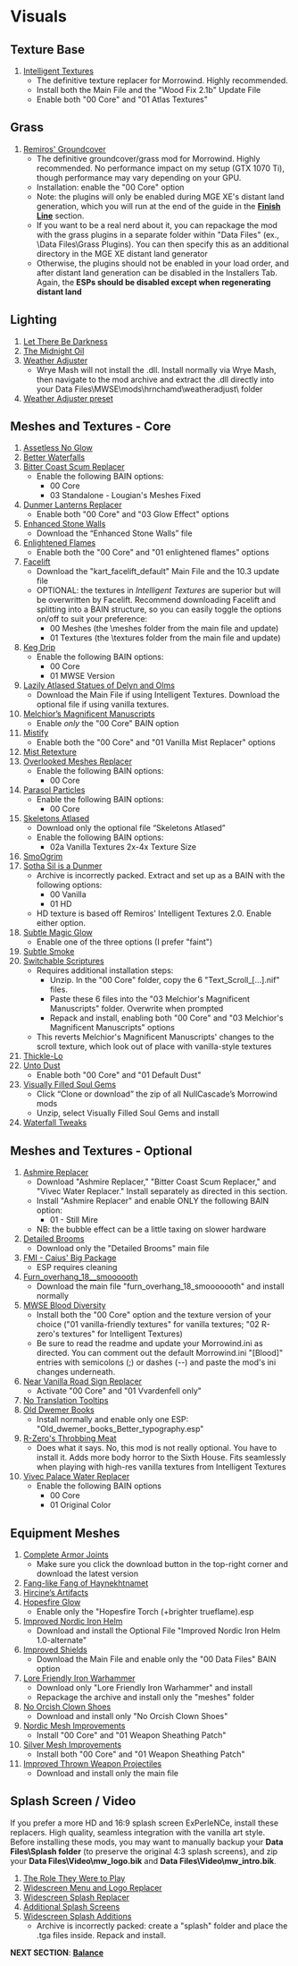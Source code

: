 # Visuals

## Texture Base
1. [Intelligent Textures](https://www.nexusmods.com/morrowind/mods/47469?)
	- The definitive texture replacer for Morrowind. Highly recommended.
	- Install both the Main File and the "Wood Fix 2.1b" Update File
	- Enable both "00 Core" and "01 Atlas Textures"

## Grass
1. [Remiros' Groundcover](https://www.nexusmods.com/morrowind/mods/46733?)
	- The definitive groundcover/grass mod for Morrowind. Highly recommended. No performance impact on my setup (GTX 1070 Ti), though performance may vary depending on your GPU.
	- Installation: enable the "00 Core" option
	- Note: the plugins will only be enabled during MGE XE's distant land generation, which you will run at the end of the guide in the [**Finish Line**](https://github.com/doublemoulinet/Morrowind-Modular-Mod-Guide/blob/master/FINISHLINE.md) section. 
	- If you want to be a real nerd about it, you can repackage the mod with the grass plugins in a separate folder within "Data Files" (ex., \Data Files\Grass Plugins). You can then specify this as an additional directory in the MGE XE distant land generator
	- Otherwise, the plugins should not be enabled in your load order, and after distant land generation can be disabled in the Installers Tab. Again, the **ESPs should be disabled except when regenerating distant land**
	
## Lighting
1. [Let There Be Darkness](https://www.nexusmods.com/morrowind/mods/47912?)
1. [The Midnight Oil](https://www.nexusmods.com/morrowind/mods/48293?)
1. [Weather Adjuster](https://www.nexusmods.com/morrowind/mods/46816?)
	- Wrye Mash will not install the .dll. Install normally via Wrye Mash, then navigate to the mod archive and extract the .dll directly into your Data Files\MWSE\mods\hrnchamd\weatheradjust\ folder
1. [Weather Adjuster preset](https://mega.nz/file/CkgnBR7C#sYAUBouPwf5uPUhi_4rlpgdqYqTWGbVAdi5O84vuwZo)

## Meshes and Textures - Core
1. [Assetless No Glow](https://www.nexusmods.com/morrowind/mods/47925?)
1. [Better Waterfalls](https://www.nexusmods.com/morrowind/mods/45424?)
1. [Bitter Coast Scum Replacer](https://www.nexusmods.com/morrowind/mods/48291?)
	- Enable the following BAIN options:
		- 00 Core 
		- 03 Standalone - Lougian's Meshes Fixed
1. [Dunmer Lanterns Replacer](https://www.nexusmods.com/morrowind/mods/43219?)
	- Enable both "00 Core" and "03 Glow Effect" options
1. [Enhanced Stone Walls](https://www.nexusmods.com/morrowind/mods/45939?)
	- Download the “Enhanced Stone Walls” file
1. [Enlightened Flames](https://www.nexusmods.com/morrowind/mods/48816?)
	- Enable both the "00 Core" and "01 enlightened flames" options
1. [Facelift](https://www.nexusmods.com/morrowind/mods/47617?)
	- Download the "kart_facelift_default" Main File and the 10.3 update file
	- OPTIONAL: the textures in *Intelligent Textures* are superior but will be overwritten by Facelift. Recommend downloading Facelift and splitting into a BAIN structure, so you can easily toggle the options on/off to suit your preference:
		- 00 Meshes (the \meshes folder from the main file and update)
		- 01 Textures (the \textures folder from the main file and update)
1. [Keg Drip](https://www.nexusmods.com/morrowind/mods/47903?)
	- Enable the following BAIN options:
		- 00 Core
		- 01 MWSE Version
1. [Lazily Atlased Statues of Delyn and Olms](https://www.nexusmods.com/morrowind/mods/48578?)
	- Download the Main File if using Intelligent Textures. Download the optional file if using vanilla textures.
1. [Melchior’s Magnificent Manuscripts](https://www.nexusmods.com/morrowind/mods/45626?)
	- Enable *only* the "00 Core" BAIN option
1. [Mistify](https://www.nexusmods.com/morrowind/mods/48112?)
	- Enable both the "00 Core" and "01 Vanilla Mist Replacer" options
1. [Mist Retexture](https://www.nexusmods.com/morrowind/mods/44322?)
1. [Overlooked Meshes Replacer](https://www.nexusmods.com/morrowind/mods/46855?)
	- Enable the following BAIN options:
		- 00 Core
1. [Parasol Particles](https://www.nexusmods.com/morrowind/mods/47755?)
	- Enable the following BAIN options:
		- 00 Core
1. [Skeletons Atlased](https://www.nexusmods.com/morrowind/mods/46012?)
	- Download only the optional file “Skeletons Atlased”
	- Enable the following BAIN options:
		- 02a Vanilla Textures 2x-4x Texture Size
1. [SmoOgrim](https://www.nexusmods.com/morrowind/mods/47829?)
1. [Sotha Sil is a Dunmer](https://www.nexusmods.com/morrowind/mods/47839?)
	- Archive is incorrectly packed. Extract and set up as a BAIN with the following options:
		- 00 Vanilla
		- 01 HD
	- HD texture is based off Remiros' Intelligent Textures 2.0. Enable either option.
1. [Subtle Magic Glow](https://www.nexusmods.com/morrowind/mods/4468?)
	- Enable one of the three options (I prefer "faint")
1. [Subtle Smoke](https://www.nexusmods.com/morrowind/mods/47341?)
1. [Switchable Scriptures](https://www.nexusmods.com/morrowind/mods/46680?)
	- Requires additional installation steps:
		- Unzip. In the "00 Core" folder, copy the 6 "Text_Scroll_[...].nif" files. 
		- Paste these 6 files into the "03 Melchior's Magnificent Manuscripts" folder. Overwrite when prompted
		- Repack and install, enabling both "00 Core" and "03 Melchior's Magnificent Manuscripts" options
	- This reverts Melchior's Magnificent Manuscripts' changes to the scroll texture, which look out of place with vanilla-style textures
1. [Thickle-Lo](https://www.nexusmods.com/morrowind/mods/47502?)
1. [Unto Dust](https://www.nexusmods.com/morrowind/mods/48435?)
	- Enable both "00 Core" and "01 Default Dust"
1. [Visually Filled Soul Gems](https://github.com/NullCascade/morrowind-mods)
	- Click “Clone or download” the zip of all NullCascade’s Morrowind mods
	- Unzip, select Visually Filled Soul Gems and install
1. [Waterfall Tweaks](https://www.nexusmods.com/morrowind/mods/46271?)

## Meshes and Textures - Optional
1. [Ashmire Replacer](https://www.nexusmods.com/morrowind/mods/48291?)
	- Download "Ashmire Replacer," "Bitter Coast Scum Replacer," and "Vivec Water Replacer." Install separately as directed in this section.
	- Install "Ashmire Replacer" and enable ONLY the following BAIN option:
		- 01 - Still Mire
	- NB: the bubble effect can be a little taxing on slower hardware
1. [Detailed Brooms](https://www.nexusmods.com/morrowind/mods/43528?)
	- Download only the "Detailed Brooms" main file
1. [FMI - Caius' Big Package](https://www.nexusmods.com/morrowind/mods/47580?)
	- ESP requires cleaning
1. [Furn_overhang_18__smoooooth](https://www.nexusmods.com/morrowind/mods/45939?)
	- Download the main file "furn_overhang_18_smooooooth" and install normally
1. [MWSE Blood Diversity](https://www.nexusmods.com/morrowind/mods/47913)
	- Install both the "00 Core" option and the texture version of your choice ("01 vanilla-friendly textures" for vanilla textures; "02 R-zero's textures" for Intelligent Textures)
	- Be sure to read the readme and update your Morrowind.ini as directed. You can comment out the default Morrowind.ini "[Blood]" entries with semicolons (;) or dashes (--) and paste the mod's ini changes underneath.
1. [Near Vanilla Road Sign Replacer](https://www.nexusmods.com/morrowind/mods/44957?)
	- Activate "00 Core" and "01 Vvardenfell only"
1. [No Translation Tooltips](https://www.nexusmods.com/morrowind/mods/48540?)
1. [Old Dwemer Books](https://www.nexusmods.com/morrowind/mods/43339?)
	- Install normally and enable only one ESP: "Old_dwemer_books_Better_typography.esp"
1. [R-Zero's Throbbing Meat](https://www.nexusmods.com/morrowind/mods/45339?)
	- Does what it says. No, this mod is not really optional. You have to install it. Adds more body horror to the Sixth House. Fits seamlessly when playing with high-res vanilla textures from Intelligent Textures
1. [Vivec Palace Water Replacer](https://www.nexusmods.com/morrowind/mods/48291?)
	- Enable the following BAIN options 
		- 00 Core 
		- 01 Original Color

## Equipment Meshes
1. [Complete Armor Joints](http://mw.modhistory.com/download-4-12572)
	- Make sure you click the download button in the top-right corner and download the latest version
1. [Fang-like Fang of Haynekhtnamet](https://www.nexusmods.com/morrowind/mods/47505?)
1. [Hircine’s Artifacts](https://www.nexusmods.com/morrowind/mods/47671?)
1. [Hopesfire Glow](https://www.nexusmods.com/morrowind/mods/45855?)
	- Enable only the "Hopesfire Torch (+brighter trueflame).esp
1. [Improved Nordic Iron Helm](https://www.nexusmods.com/morrowind/mods/43816?)
	- Download and install the Optional File "Improved Nordic Iron Helm 1.0-alternate"
1. [Improved Shields](https://www.nexusmods.com/morrowind/mods/47931?)
	- Download the Main File and enable only the "00 Data Files" BAIN option
1. [Lore Friendly Iron Warhammer](https://www.nexusmods.com/morrowind/mods/45939?)
	- Download only "Lore Friendly Iron Warhammer" and install
	- Repackage the archive and install only the "meshes" folder
1. [No Orcish Clown Shoes](https://www.nexusmods.com/morrowind/mods/45939?)
	- Download and install only "No Orcish Clown Shoes"
1. [Nordic Mesh Improvements](https://www.nexusmods.com/morrowind/mods/46792?)
	- Install "00 Core" and "01 Weapon Sheathing Patch"
1. [Silver Mesh Improvements](https://www.nexusmods.com/morrowind/mods/46787?)
	- Install both "00 Core" and "01 Weapon Sheathing Patch"
1. [Improved Thrown Weapon Projectiles](https://www.nexusmods.com/morrowind/mods/44763?)
	- Download and install only the main file

## Splash Screen / Video 
If you prefer a more HD and 16:9 splash screen ExPerIeNCe, install these replacers. High quality, seamless integration with the vanilla art style. Before installing these mods, you may want to manually backup your **Data Files\Splash folder** (to preserve the original 4:3 splash screens), and zip your **Data Files\Video\mw_logo.bik** and **Data Files\Video\mw_intro.bik**.
1. [The Role They Were to Play](https://www.nexusmods.com/morrowind/mods/46411?)
1. [Widescreen Menu and Logo Replacer](https://www.nexusmods.com/morrowind/mods/47164?)
1. [Widescreen Splash Replacer](https://www.nexusmods.com/morrowind/mods/47163?)
1. [Additional Splash Screens](https://www.nexusmods.com/morrowind/mods/43319?)
1. [Widescreen Splash Additions](https://www.nexusmods.com/morrowind/mods/48001?)
	- Archive is incorrectly packed: create a "splash" folder and place the .tga files inside. Repack and install.

**NEXT SECTION**:
[**Balance**](https://github.com/doublemoulinet/Morrowind-Modular-Mod-Guide/blob/master/BALANCE.md)